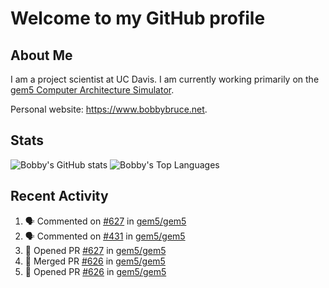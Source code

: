 # Welcome to my GitHub profile

## About Me

I am a project scientist at UC Davis. I am currently working primarily on the [gem5 Computer Architecture Simulator](https://github.com/gem5).

Personal website: <https://www.bobbybruce.net>.

## Stats

![Bobby's GitHub stats](https://github-readme-stats.vercel.app/api?username=bobbyrbruce&show_icons=true&theme=responsive&include_all_commits=true&count_private=true&show=reviews&disable_animations=true)
![Bobby's Top Languages ](https://github-readme-stats.vercel.app/api/top-langs/?username=bobbyrbruce&layout=compact&theme=responsive&count_private=true&langs_count=10&disable_animations=true)

## Recent Activity

<!--START_SECTION:activity-->
1. 🗣 Commented on [#627](https://github.com/gem5/gem5/pull/627#issuecomment-1834708290) in [gem5/gem5](https://github.com/gem5/gem5)
2. 🗣 Commented on [#431](https://github.com/gem5/gem5/pull/431#issuecomment-1833163452) in [gem5/gem5](https://github.com/gem5/gem5)
3. 💪 Opened PR [#627](https://github.com/gem5/gem5/pull/627) in [gem5/gem5](https://github.com/gem5/gem5)
4. 🎉 Merged PR [#626](https://github.com/gem5/gem5/pull/626) in [gem5/gem5](https://github.com/gem5/gem5)
5. 💪 Opened PR [#626](https://github.com/gem5/gem5/pull/626) in [gem5/gem5](https://github.com/gem5/gem5)
<!--END_SECTION:activity-->
